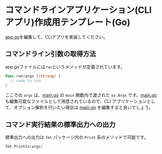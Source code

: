 # コマンドラインアプリケーション(CLI アプリ)作成用テンプレート(Go)

[app.go](app.go)を編集して、CLIアプリを実装してください。

## コマンドライン引数の取得方法
app.goファイルには`run`というメソッドが定義されています。

``` go
func run(args []string) {
  // code to run
}
```

ここでの `args` は、[main.go](main.go) の `main` 関数内で渡された `os.Args` です。[main.go](main.go) も編集可能なファイルとして用意されているので、CLI アプリケーションとして、オプション解析を行いたい場合は [main.go](main.go) を編集すると良いでしょう。

## コマンド実行結果の標準出力への出力
標準出力への出力は `fmt` パッケージ内の `Print` 系のメソッドで可能です。

``` go
fmt.Println(args)
```
